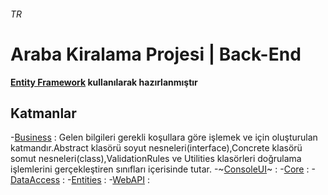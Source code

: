 ###### TR
# Araba Kiralama Projesi | Back-End
**[Entity Framework](https://docs.microsoft.com/tr-tr/ef/core/get-started) kullanılarak hazırlanmıştır**
## Katmanlar
-[Business](https://github.com/mfbilgin42/RentACarProject/tree/RentACarProject/Business) : Gelen bilgileri gerekli koşullara göre işlemek ve için oluşturulan katmandır.Abstract klasörü soyut nesneleri(interface),Concrete klasörü somut nesneleri(class),ValidationRules ve Utilities klasörleri doğrulama işlemlerini gerçekleştiren sınıfları içerisinde tutar.
-~[ConsoleUI](https://github.com/mfbilgin42/RentACarProject/tree/RentACarProject/ConsoleUI)~ :
-[Core](https://github.com/mfbilgin42/RentACarProject/tree/RentACarProject/Core) :
-[DataAccess](https://github.com/mfbilgin42/RentACarProject/tree/RentACarProject/DataAccess) :
-[Entities](https://github.com/mfbilgin42/RentACarProject/tree/RentACarProject/Entities) :
-[WebAPI](https://github.com/mfbilgin42/RentACarProject/tree/RentACarProject/WebAPI) :
